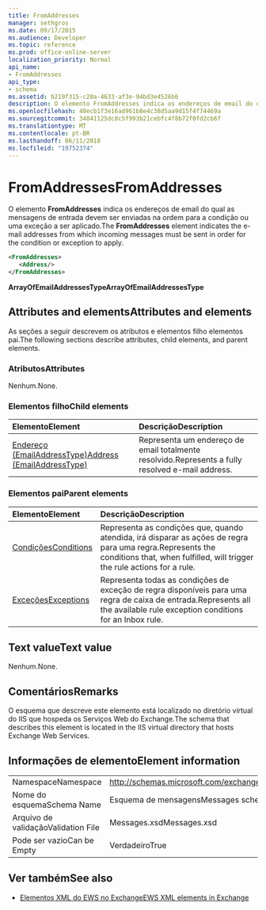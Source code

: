 ```yaml
---
title: FromAddresses
manager: sethgros
ms.date: 09/17/2015
ms.audience: Developer
ms.topic: reference
ms.prod: office-online-server
localization_priority: Normal
api_name:
- FromAddresses
api_type:
- schema
ms.assetid: b219f315-c20a-4633-af3e-94bd3e4526b6
description: O elemento FromAddresses indica os endereços de email do qual as mensagens de entrada devem ser enviadas na ordem para a condição ou uma exceção a ser aplicado.
ms.openlocfilehash: 40ecb1f3e16ad961b8e4c38d5aa9d15f4f74469a
ms.sourcegitcommit: 34041125dc8c5f993b21cebfc4f8b72f0fd2cb6f
ms.translationtype: MT
ms.contentlocale: pt-BR
ms.lasthandoff: 06/11/2018
ms.locfileid: "19752374"
---
```

# <a name="fromaddresses"></a><span data-ttu-id="7d4d5-103">FromAddresses</span><span class="sxs-lookup"><span data-stu-id="7d4d5-103">FromAddresses</span></span>

<span data-ttu-id="7d4d5-104">O elemento **FromAddresses** indica os endereços de email do qual as mensagens de entrada devem ser enviadas na ordem para a condição ou uma exceção a ser aplicado.</span><span class="sxs-lookup"><span data-stu-id="7d4d5-104">The **FromAddresses** element indicates the e-mail addresses from which incoming messages must be sent in order for the condition or exception to apply.</span></span> 
  
```XML
<FromAddresses>
   <Address/>
</FromAddresses>
```

 <span data-ttu-id="7d4d5-105">**ArrayOfEmailAddressesType**</span><span class="sxs-lookup"><span data-stu-id="7d4d5-105">**ArrayOfEmailAddressesType**</span></span>
## <a name="attributes-and-elements"></a><span data-ttu-id="7d4d5-106">Attributes and elements</span><span class="sxs-lookup"><span data-stu-id="7d4d5-106">Attributes and elements</span></span>

<span data-ttu-id="7d4d5-107">As seções a seguir descrevem os atributos e elementos filho elementos pai.</span><span class="sxs-lookup"><span data-stu-id="7d4d5-107">The following sections describe attributes, child elements, and parent elements.</span></span>
  
### <a name="attributes"></a><span data-ttu-id="7d4d5-108">Atributos</span><span class="sxs-lookup"><span data-stu-id="7d4d5-108">Attributes</span></span>

<span data-ttu-id="7d4d5-109">Nenhum.</span><span class="sxs-lookup"><span data-stu-id="7d4d5-109">None.</span></span>
  
### <a name="child-elements"></a><span data-ttu-id="7d4d5-110">Elementos filho</span><span class="sxs-lookup"><span data-stu-id="7d4d5-110">Child elements</span></span>

|<span data-ttu-id="7d4d5-111">**Elemento**</span><span class="sxs-lookup"><span data-stu-id="7d4d5-111">**Element**</span></span>|<span data-ttu-id="7d4d5-112">**Descrição**</span><span class="sxs-lookup"><span data-stu-id="7d4d5-112">**Description**</span></span>|
|:-----|:-----|
|[<span data-ttu-id="7d4d5-113">Endereço (EmailAddressType)</span><span class="sxs-lookup"><span data-stu-id="7d4d5-113">Address (EmailAddressType)</span></span>](address-emailaddresstype.md) <br/> |<span data-ttu-id="7d4d5-114">Representa um endereço de email totalmente resolvido.</span><span class="sxs-lookup"><span data-stu-id="7d4d5-114">Represents a fully resolved e-mail address.</span></span>  <br/> |
   
### <a name="parent-elements"></a><span data-ttu-id="7d4d5-115">Elementos pai</span><span class="sxs-lookup"><span data-stu-id="7d4d5-115">Parent elements</span></span>

|<span data-ttu-id="7d4d5-116">**Elemento**</span><span class="sxs-lookup"><span data-stu-id="7d4d5-116">**Element**</span></span>|<span data-ttu-id="7d4d5-117">**Descrição**</span><span class="sxs-lookup"><span data-stu-id="7d4d5-117">**Description**</span></span>|
|:-----|:-----|
|[<span data-ttu-id="7d4d5-118">Condições</span><span class="sxs-lookup"><span data-stu-id="7d4d5-118">Conditions</span></span>](conditions.md) <br/> |<span data-ttu-id="7d4d5-119">Representa as condições que, quando atendida, irá disparar as ações de regra para uma regra.</span><span class="sxs-lookup"><span data-stu-id="7d4d5-119">Represents the conditions that, when fulfilled, will trigger the rule actions for a rule.</span></span>  <br/> |
|[<span data-ttu-id="7d4d5-120">Exceções</span><span class="sxs-lookup"><span data-stu-id="7d4d5-120">Exceptions</span></span>](exceptions.md) <br/> |<span data-ttu-id="7d4d5-121">Representa todas as condições de exceção de regra disponíveis para uma regra de caixa de entrada.</span><span class="sxs-lookup"><span data-stu-id="7d4d5-121">Represents all the available rule exception conditions for an Inbox rule.</span></span>  <br/> |
   
## <a name="text-value"></a><span data-ttu-id="7d4d5-122">Text value</span><span class="sxs-lookup"><span data-stu-id="7d4d5-122">Text value</span></span>

<span data-ttu-id="7d4d5-123">Nenhum.</span><span class="sxs-lookup"><span data-stu-id="7d4d5-123">None.</span></span>
  
## <a name="remarks"></a><span data-ttu-id="7d4d5-124">Comentários</span><span class="sxs-lookup"><span data-stu-id="7d4d5-124">Remarks</span></span>

<span data-ttu-id="7d4d5-125">O esquema que descreve este elemento está localizado no diretório virtual do IIS que hospeda os Serviços Web do Exchange.</span><span class="sxs-lookup"><span data-stu-id="7d4d5-125">The schema that describes this element is located in the IIS virtual directory that hosts Exchange Web Services.</span></span>
  
## <a name="element-information"></a><span data-ttu-id="7d4d5-126">Informações de elemento</span><span class="sxs-lookup"><span data-stu-id="7d4d5-126">Element information</span></span>

|||
|:-----|:-----|
|<span data-ttu-id="7d4d5-127">Namespace</span><span class="sxs-lookup"><span data-stu-id="7d4d5-127">Namespace</span></span>  <br/> |http://schemas.microsoft.com/exchange/services/2006/messages  <br/> |
|<span data-ttu-id="7d4d5-128">Nome do esquema</span><span class="sxs-lookup"><span data-stu-id="7d4d5-128">Schema Name</span></span>  <br/> |<span data-ttu-id="7d4d5-129">Esquema de mensagens</span><span class="sxs-lookup"><span data-stu-id="7d4d5-129">Messages schema</span></span>  <br/> |
|<span data-ttu-id="7d4d5-130">Arquivo de validação</span><span class="sxs-lookup"><span data-stu-id="7d4d5-130">Validation File</span></span>  <br/> |<span data-ttu-id="7d4d5-131">Messages.xsd</span><span class="sxs-lookup"><span data-stu-id="7d4d5-131">Messages.xsd</span></span>  <br/> |
|<span data-ttu-id="7d4d5-132">Pode ser vazio</span><span class="sxs-lookup"><span data-stu-id="7d4d5-132">Can be Empty</span></span>  <br/> |<span data-ttu-id="7d4d5-133">Verdadeiro</span><span class="sxs-lookup"><span data-stu-id="7d4d5-133">True</span></span>  <br/> |
   
## <a name="see-also"></a><span data-ttu-id="7d4d5-134">Ver também</span><span class="sxs-lookup"><span data-stu-id="7d4d5-134">See also</span></span>



- [<span data-ttu-id="7d4d5-135">Elementos XML do EWS no Exchange</span><span class="sxs-lookup"><span data-stu-id="7d4d5-135">EWS XML elements in Exchange</span></span>](ews-xml-elements-in-exchange.md)

